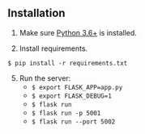 ## Installation

1. Make sure [Python 3.6+](https://www.python.org/downloads/) is installed. 

2. Install requirements.  

```
$ pip install -r requirements.txt
``` 

5. Run the server:
    * `$ export FLASK_APP=app.py`
    * `$ export FLASK_DEBUG=1`
    * `$ flask run ` 
    * `$ flask run -p 5001`
    * `$ flask run --port 5002`